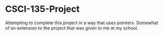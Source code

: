 # CSCI-135-Project

Attempting to complete this project in a way that uses pointers. Somewhat of an extension to the project that was given
to me at my school.
